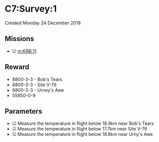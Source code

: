 # C7:Survey:1
Created Monday 24 December 2018

Missions
--------

* ☑ [m:KRB:11](../../../m/KRB/11.markdown)


Reward
------

* 8800-3-3 - Bob's Tears
* 8800-3-3 - Site V-76
* 8800-3-3 - Urney's Awe
* 55650-0-9


Parameters
----------

* ☑ Measure the temperature in flight below 18.9km near Bob's Tears
* ☑ Measure the temperature in flight below 17.7km near Site V-76
* ☑ Measure the temperature in flight below 18.8km near Urny's Awe


